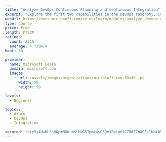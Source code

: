 ```yaml
---
title: "Analyze DevOps Continuous Planning and Continuous Integration"
excerpt: "Explore the first two capabilities in the DevOps taxonomy, Continuous Planning and Continuous Integration."
webUrl: https://docs.microsoft.com/en-us/learn/modules/analyze-devops-continuous-planning-intergration/
type: course
price: Free
length: PT22M
ratings:
  count: 2215
  average: 4.730474
heat: 50

provider:
  name: Microsoft Learn
  domain: microsoft.com
  images:
    - url: /assets/images/organizations/microsoft.com-50x50.jpg
      width: 50
      height: 50

levels:
  - Beginner

topics:
  - Azure
  - DevOps
  - Integration

secured: "ozy9j4HwbLSnOKpmNUWubStUNGSTpm+XsC59mYBeioKlCZDdF7hXOJjlKNxQ9We561LbHLwH3EzdwS8Z9kB2GAW8JYggh6h6rks2lyQKMMQ9VFzW/vtlWsr8Zpr9raadxEyphst9bt9SRoDFPZprh5nwDsay1Ufwl3E7sRSJ35vuPP/yb3a2aX1+69RRozvpcwysNYbC8AnLgAO+aiAeoialU1nnszKaHlnTCUeNHnvzhHdecofvyRQbwPS0lvssUjZ/YPxwfTZE+ONzpVOFfpdlmW8e2S0WYZZrJ219vnVzTEXkcCqsuHndt+x3zIQGjp9J+QCggu0PiKUjamVCvR1pitZMRA5InjuVCHgPDJZK2cqv4TKoU4tvvhEMgtoGPeAYUbf+ziYahb5mOok3QPCdi3fjp/rWZP8Vx+FxVOc=;jTyyMAubdo9TbCZXhj7U/w=="
---
```


